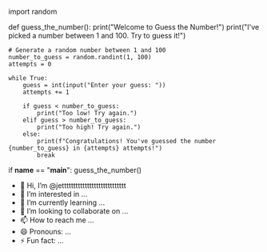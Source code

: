 import random

def guess_the_number():
    print("Welcome to Guess the Number!")
    print("I've picked a number between 1 and 100. Try to guess it!")
    
    # Generate a random number between 1 and 100
    number_to_guess = random.randint(1, 100)
    attempts = 0
    
    while True:
        guess = int(input("Enter your guess: "))
        attempts += 1
        
        if guess < number_to_guess:
            print("Too low! Try again.")
        elif guess > number_to_guess:
            print("Too high! Try again.")
        else:
            print(f"Congratulations! You've guessed the number {number_to_guess} in {attempts} attempts!")
            break

if __name__ == "__main__":
    guess_the_number()
- 👋 Hi, I’m @jetttttttttttttttttttttttttttt
- 👀 I’m interested in ...
- 🌱 I’m currently learning ...
- 💞️ I’m looking to collaborate on ...
- 📫 How to reach me ...
- 😄 Pronouns: ...
- ⚡ Fun fact: ...

<!---
jetttttttttttttttttttttttttttt/jetttttttttttttttttttttttttttt is a ✨ special ✨ repository because its `README.md` (this file) appears on your GitHub profile.
You can click the Preview link to take a look at your changes.
--->
